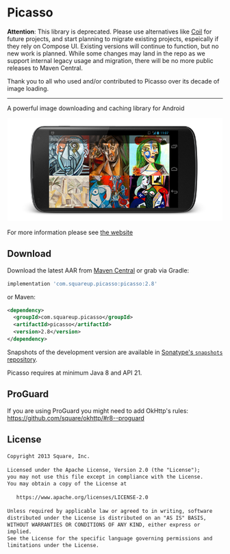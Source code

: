 Picasso
=======

**Attention**: This library is deprecated.
Please use alternatives like [Coil](https://coil-kt.github.io/coil/) for future projects, and start planning to migrate existing projects, espeically if they rely on Compose UI.
Existing versions will continue to function, but no new work is planned.
While some changes may land in the repo as we support internal legacy usage and migration, there will be no more public releases to Maven Central.

Thank you to all who used and/or contributed to Picasso over its decade of image loading.

---

A powerful image downloading and caching library for Android

![](website/static/sample.png)

For more information please see [the website][1]



Download
--------

Download the latest AAR from [Maven Central][2] or grab via Gradle:
```groovy
implementation 'com.squareup.picasso:picasso:2.8'
```
or Maven:
```xml
<dependency>
  <groupId>com.squareup.picasso</groupId>
  <artifactId>picasso</artifactId>
  <version>2.8</version>
</dependency>
```

Snapshots of the development version are available in [Sonatype's `snapshots` repository][snap].

Picasso requires at minimum Java 8 and API 21.


ProGuard
--------

If you are using ProGuard you might need to add OkHttp's rules: https://github.com/square/okhttp/#r8--proguard



License
--------

    Copyright 2013 Square, Inc.

    Licensed under the Apache License, Version 2.0 (the "License");
    you may not use this file except in compliance with the License.
    You may obtain a copy of the License at

       https://www.apache.org/licenses/LICENSE-2.0

    Unless required by applicable law or agreed to in writing, software
    distributed under the License is distributed on an "AS IS" BASIS,
    WITHOUT WARRANTIES OR CONDITIONS OF ANY KIND, either express or implied.
    See the License for the specific language governing permissions and
    limitations under the License.


 [1]: https://square.github.io/picasso/
 [2]: https://search.maven.org/search?q=g:com.squareup.picasso%20AND%20a:picasso
 [snap]: https://s01.oss.sonatype.org/content/repositories/snapshots/
